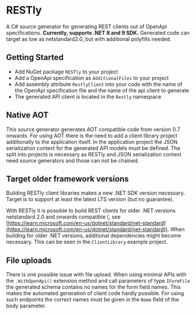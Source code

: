 # RESTly

A C# source generator for generating REST clients out of OpenApi specifications.
**Currently, supports .NET 8 and 9 SDK.** Generated code can target as low as netstandard2.0, but with additional polyfills needed.

## Getting Started

* Add NuGet package `RESTly` to your project
* Add a OpenApi specification as `AdditionalFiles` to your project
* Add assembly attribute `RestlyClient` into your code with the name of the OpenApi specification file and the name of the api client to generate
* The generated API client is located in the `Restly` namespace

## Native AOT

This source generator generates AOT compatible code from version 0.7 onwards.
For using AOT there is the need to add a client library project additionally to the application itself.
In the application project the JSON serialization context for the generated API models must be defined.
The split into projects is necessary as RESTly and JSON serialization context need source generators and
those can not be chained.

## Target older framework versions

Building RESTly client libraries makes a new .NET SDK version necessary.
Target is to support at least the latest LTS version (but no guarantee).

With RESTly it is possible to build REST clients for older .NET versions 
netstandard 2.0 and onwards compatible (, see [https://learn.microsoft.com/en-us/dotnet/standard/net-standard](https://learn.microsoft.com/en-us/dotnet/standard/net-standard)).
When building for older .NET versions, additional dependencies might become necessary.
This can be seen in the `ClientLibrary` example project.

## File uploads

There is one possible issue with file upload.
When using minimal APIs with the `.WithOpenApi()` extension method and
call parameters of type `IFormFile` the generated schema contains no names
for the form field names. This makes the automated generation of client code hardly possible.
For using such endpoints the correct names must be given in the `Name` field of the body parameter.
